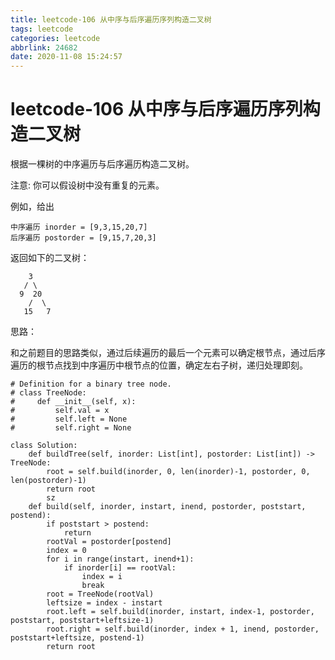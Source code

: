 ```yaml
---
title: leetcode-106 从中序与后序遍历序列构造二叉树
tags: leetcode
categories: leetcode
abbrlink: 24682
date: 2020-11-08 15:24:57
---
```

# leetcode-106 从中序与后序遍历序列构造二叉树

根据一棵树的中序遍历与后序遍历构造二叉树。

注意:
你可以假设树中没有重复的元素。

例如，给出

```
中序遍历 inorder = [9,3,15,20,7]
后序遍历 postorder = [9,15,7,20,3]
```

返回如下的二叉树：
```
    3
   / \
  9  20
    /  \
   15   7
```

思路：

和之前题目的思路类似，通过后续遍历的最后一个元素可以确定根节点，通过后序遍历的根节点找到中序遍历中根节点的位置，确定左右子树，递归处理即刻。

```python3
# Definition for a binary tree node.
# class TreeNode:
#     def __init__(self, x):
#         self.val = x
#         self.left = None
#         self.right = None

class Solution:
    def buildTree(self, inorder: List[int], postorder: List[int]) -> TreeNode:
        root = self.build(inorder, 0, len(inorder)-1, postorder, 0, len(postorder)-1)
        return root
        sz
    def build(self, inorder, instart, inend, postorder, poststart, postend):
        if poststart > postend:
            return
        rootVal = postorder[postend]
        index = 0
        for i in range(instart, inend+1):
            if inorder[i] == rootVal:
                index = i
                break
        root = TreeNode(rootVal)
        leftsize = index - instart
        root.left = self.build(inorder, instart, index-1, postorder, poststart, poststart+leftsize-1)
        root.right = self.build(inorder, index + 1, inend, postorder, poststart+leftsize, postend-1)
        return root
```

